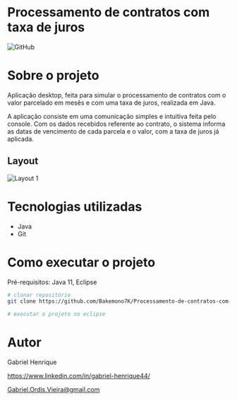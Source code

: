 # Processamento de contratos com taxa de juros 
![GitHub](https://img.shields.io/github/license/oTalDoHud/ProjetoDashBoardVendas)

# Sobre o projeto

Aplicação desktop, feita para simular o processamento de contratos com o valor parcelado em mesês e com uma taxa de juros, realizada em Java.

A aplicação consiste em uma comunicação simples e intuitiva feita pelo console. Com os dados recebidos referente ao contrato, o sistema informa as datas de vencimento de cada parcela e o valor, com a taxa de juros já aplicada.

## Layout
![Layout 1](https://github.com/Bakemono7K/Processamento-de-contratos-com-taxa-de-juros/blob/main/assets/Input%20and%20output.png) 
<br/>

# Tecnologias utilizadas
- Java
- Git
# Como executar o projeto

Pré-requisitos: Java 11, Eclipse

```bash
# clonar repositório
git clone https://github.com/Bakemono7K/Processamento-de-contratos-com-taxa-de-juros

# executar o projeto no eclipse
```

# Autor

Gabriel Henrique

https://www.linkedin.com/in/gabriel-henrique44/

Gabriel.Ordis.Vieira@gmail.com
